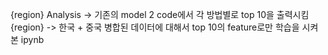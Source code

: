 {region} Analysis -> 기존의 model 2 code에서 각 방법별로 top 10을 출력시킴
{region} -> 한국 + 중국 병합된 데이터에 대해서 top 10의 feature로만 학습을 시켜 본 ipynb